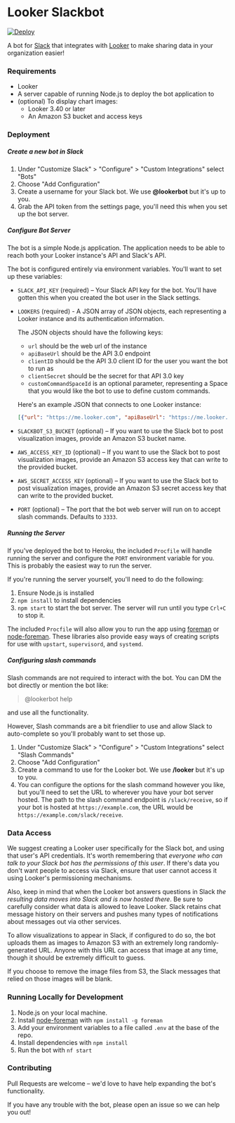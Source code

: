 # Looker Slackbot

[![Deploy](https://www.herokucdn.com/deploy/button.svg)](https://heroku.com/deploy)

A bot for [Slack](http://slack.com) that integrates with [Looker](http://looker.com) to make sharing data in your organization easier!

### Requirements

- Looker
- A server capable of running Node.js to deploy the bot application to
- (optional) To display chart images:
  - Looker 3.40 or later
  - An Amazon S3 bucket and access keys

### Deployment

##### Create a new bot in Slack

1. Under "Customize Slack" > "Configure" > "Custom Integrations" select "Bots"
2. Choose "Add Configuration"
3. Create a username for your Slack bot. We use **@lookerbot** but it's up to you.
4. Grab the API token from the settings page, you'll need this when you set up the bot server.

##### Configure Bot Server

The bot is a simple Node.js application. The application needs to be able to reach both your Looker instance's API and Slack's API.

The bot is configured entirely via environment variables. You'll want to set up these variables:

- `SLACK_API_KEY` (required) – Your Slack API key for the bot. You'll have gotten this when you created the bot user in the Slack settings.

- `LOOKERS` (required) - A JSON array of JSON objects, each representing a Looker instance and its authentication information.

  The JSON objects should have the following keys:

  - `url` should be the web url of the instance
  - `apiBaseUrl` should be the API 3.0 endpoint
  - `clientID` should be the API 3.0 client ID for the user you want the bot to run as
  - `clientSecret` should be the secret for that API 3.0 key
  - `customCommandSpaceId` is an optional parameter, representing a Space that you would like the bot to use to define custom commands.

  Here's an example JSON that connects to one Looker instance:

  ```json
  [{"url": "https://me.looker.com", "apiBaseUrl": "https://me.looker.com:19999/api/3.0", "clientId": "abcdefghjkl", "clientSecret": "abcdefghjkl"},{"url": "https://me-staging.looker.com", "apiBaseUrl": "https://me-staging.looker.com:19999/api/3.0", "clientId": "abcdefghjkl", "clientSecret": "abcdefghjkl"}]
  ```

- `SLACKBOT_S3_BUCKET` (optional) – If you want to use the Slack bot to post visualization images, provide an Amazon S3 bucket name.

- `AWS_ACCESS_KEY_ID` (optional) – If you want to use the Slack bot to post visualization images, provide an Amazon S3 access key that can write to the provided bucket.

- `AWS_SECRET_ACCESS_KEY` (optional) – If you want to use the Slack bot to post visualization images, provide an Amazon S3 secret access key that can write to the provided bucket.

- `PORT` (optional) – The port that the bot web server will run on to accept slash commands. Defaults to `3333`.

##### Running the Server

If you've deployed the bot to Heroku, the included `Procfile` will handle running the server and configure the `PORT` environment variable for you. This is probably the easiest way to run the server.

If you're running the server yourself, you'll need to do the following:

1. Ensure Node.js is installed
2. `npm install` to install dependencies
3. `npm start` to start the bot server. The server will run until you type `Crl+C` to stop it.

The included `Procfile` will also allow you to run the app using [foreman](https://github.com/ddollar/foreman) or [node-foreman](https://github.com/jeffjewiss/node-foreman). These libraries also provide easy ways of creating scripts for use with `upstart`, `supervisord`, and `systemd`.

##### Configuring slash commands

Slash commands are not required to interact with the bot. You can DM the bot directly or mention the bot like:

> @lookerbot help

and use all the functionality.

However, Slash commands are a bit friendlier to use and allow Slack to auto-complete so you'll probably want to set those up.

1. Under "Customize Slack" > "Configure" > "Custom Integrations" select "Slash Commands"
2. Choose "Add Configuration"
3. Create a command to use for the Looker bot. We use **/looker** but it's up to you.
4. You can configure the options for the slash command however you like, but you'll need to set the URL to wherever you have your bot server hosted. The path to the slash command endpoint is `/slack/receive`, so if your bot is hosted at `https://example.com`, the URL would be `https://example.com/slack/receive`.

### Data Access

We suggest creating a Looker user specifically for the Slack bot, and using that user's API credentials. It's worth remembering that _everyone who can talk to your Slack bot has the permissions of this user_. If there's data you don't want people to access via Slack, ensure that user cannot access it using Looker's permissioning mechanisms.

Also, keep in mind that when the Looker bot answers questions in Slack _the resulting data moves into Slack and is now hosted there_. Be sure to carefully consider what data is allowed to leave Looker. Slack retains chat message history on their servers and pushes many types of notifications about messages out via other services.

To allow visualizations to appear in Slack, if configured to do so, the bot uploads them as images to Amazon S3 with an extremely long randomly-generated URL. Anyone with this URL can access that image at any time, though it should be extremely difficult to guess.

If you choose to remove the image files from S3, the Slack messages that relied on those images will be blank.

### Running Locally for Development

1. Node.js on your local machine.
2. Install [node-foreman](https://github.com/jeffjewiss/node-foreman) with `npm install -g foreman`
3. Add your environment variables to a file called `.env` at the base of the repo.
4. Install dependencies with `npm install`
5. Run the bot with `nf start`

### Contributing

Pull Requests are welcome – we'd love to have help expanding the bot's functionality.

If you have any trouble with the bot, please open an issue so we can help you out!
